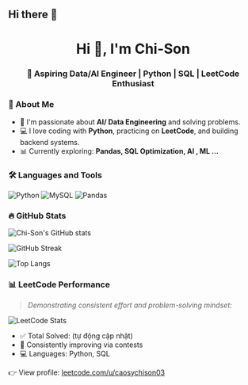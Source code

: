 ## Hi there 👋
<h1 align="center">Hi 👋, I'm Chi-Son</h1>
<h3 align="center">🚀 Aspiring Data/AI Engineer | Python | SQL | LeetCode Enthusiast</h3>

### 🧠 About Me

- 🎯 I'm passionate about **AI/ Data Engineering** and solving problems.
- 💻 I love coding with **Python**, practicing on **LeetCode**, and building backend systems.
- 📊 Currently exploring: **Pandas, SQL Optimization, AI , ML ...**
### 🛠️ Languages and Tools

![Python](https://img.shields.io/badge/-Python-333?style=flat-square&logo=python)
![MySQL](https://img.shields.io/badge/-MySQL-333?style=flat-square&logo=mysql)
![Pandas](https://img.shields.io/badge/-Pandas-333?style=flat-square&logo=pandas)

### 🔥 GitHub Stats

![Chi-Son's GitHub stats](https://github-readme-stats.vercel.app/api?username=Chi-Son&show_icons=true&theme=radical)

![GitHub Streak](https://streak-stats.demolab.com/?user=Chi-Son&theme=radical)

![Top Langs](https://github-readme-stats.vercel.app/api/top-langs/?username=Chi-Son&layout=compact&theme=radical)

### 📊 LeetCode Performance

> *Demonstrating consistent effort and problem-solving mindset:*

![LeetCode Stats](https://leetcard.jacoblin.cool/caosychison03?theme=dark&ext=contest)

- ✅ Total Solved: (tự động cập nhật)
- 💪 Consistently improving via contests
- 💻 Languages: Python, SQL

👉 View profile: [leetcode.com/u/caosychison03](https://leetcode.com/u/caosychison03)

